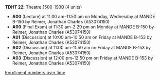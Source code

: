 **TDHT 22**: Theatre 1500-1900 (4 units)

- **A00** (Lecture) at 11:00 am–11:50 am on Monday, Wednesday at MANDE B-150 by Reimer, Jonathan Charles (A53074150)
- **A00** (Final Exam) at 11:30 am–2:29 pm on Monday at MANDE B-150 by Reimer, Jonathan Charles (A53074150)
- **A01** (Discussion) at 10:00 am–10:50 am on Friday at MANDE B-153 by Reimer, Jonathan Charles (A53074150)
- **A02** (Discussion) at 11:00 am–11:50 am on Friday at MANDE B-153 by Reimer, Jonathan Charles (A53074150)
- **A03** (Discussion) at 12:00 pm–12:50 pm on Friday at MANDE B-153 by Reimer, Jonathan Charles (A53074150)

[Enrollment numbers over time](./TDHT22.tsv)
